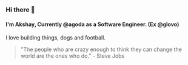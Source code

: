 ### Hi there 👋

#### I'm Akshay, Currently @agoda as a Software Engineer. (Ex @glovo)

I love building things, dogs and football.

> "The people who are crazy enough to think they can change the world are the ones who do." - Steve Jobs
